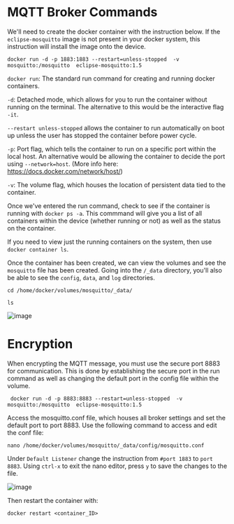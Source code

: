 # MQTT Broker Commands
 
We'll need to create the docker container with the instruction below. If the ```eclipse-mosquitto``` image is not present in your docker system, this instruction will install the image onto the device.
```
docker run -d -p 1883:1883 --restart=unless-stopped  -v mosquitto:/mosquitto  eclipse-mosquitto:1.5

```


```docker run```: The standard run command for creating and running docker containers.

```-d```: Detached mode, which allows for you to run the container without running on the terminal. The alternative to this would be the interactive flag ```-it```. 

```--restart unless-stopped``` allows the container to run automatically on boot up unless the user has stopped the container before power cycle.

```-p```: Port flag, which tells the container to run on a specific port within the local host. An alternative would be allowing the container to decide the port using ```--network=host```. (More info here: https://docs.docker.com/network/host/)

```-v```: The volume flag, which houses the location of persistent data tied to the container.

Once we've entered the run command, check to see if the container is running with ```docker ps -a```. This commmand will give you a list of all containers within the device (whether running or not) as well as the status on the container.

If you need to view just the running containers on the system, then use ```docker container ls```.

Once the container has been created, we can view the volumes and see the ```mosquitto``` file has been created. Going into the ```/_data``` directory, you'll also be able to see the ```config```, ```data```, and ```log``` directories.

```cd /home/docker/volumes/mosquitto/_data/```


```ls```
 
![image](https://user-images.githubusercontent.com/42245728/227012865-4a77abac-13e6-45b3-9a62-57cb18ac9ab5.png)

# Encryption
 
 When encrypting the MQTT message, you must use the secure port 8883 for communication. This is done by establishing the secure port in the run command as well as changing the default port in the config file within the volume.
 
```
 docker run -d -p 8883:8883 --restart=unless-stopped  -v mosquitto:/mosquitto  eclipse-mosquitto:1.5
```
Access the mosquitto.conf file, which houses all broker settings and set the default port to port 8883. Use the following command to access and edit the conf file:

```
nano /home/docker/volumes/mosquitto/_data/config/mosquitto.conf
```

Under ```Default Listener``` change the instruction from ```#port 1883``` to ```port 8883```. Using ```ctrl-x``` to exit the nano editor, press ```y``` to save the changes to the file.

![image](https://user-images.githubusercontent.com/42245728/228904171-00d4b4df-b28a-49a1-9932-c2b266a9a41c.png)

Then restart the container with:
```
docker restart <container_ID>
```
